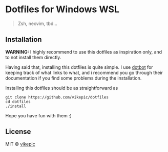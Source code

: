 # Dotfiles for Windows WSL

> Zsh, neovim, tbd...

## Installation

**WARNING:** I highly recommend to use this dotfiles as inspiration only, and to not install them directly.

Having said that, installing this dotfiles is quite simple. I use [dotbot](https://github.com/anishathalye/dotbot/) for keeping track of what links to what, and i recommend you go through their documentation if you find some problems during the installation.

Installing this dotfiles should be as straightforward as

```
git clone https://github.com/vikepic/dotfiles
cd dotfiles
./install
```

Hope you have fun with them :)

## License

MIT © [vikepic](https://vikepic.github.io)
